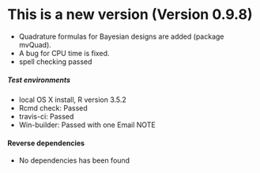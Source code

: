 # This is a new version (Version 0.9.8)
* Quadrature formulas for Bayesian designs are added (package mvQuad).
* A bug for CPU time is fixed.
* spell checking passed
##### Test environments
* local OS X install, R version 3.5.2 
* Rcmd check: Passed 
* travis-ci: Passed
* Win-builder: Passed with one Email NOTE


#### Reverse dependencies
* No dependencies has been found













